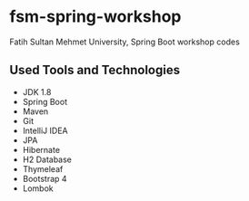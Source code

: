# fsm-spring-workshop
Fatih Sultan Mehmet University, Spring Boot workshop codes

## Used Tools and Technologies
 - JDK 1.8
 - Spring Boot
 - Maven
 - Git
 - IntelliJ IDEA
 - JPA
 - Hibernate
 - H2 Database
 - Thymeleaf
 - Bootstrap 4
 - Lombok

